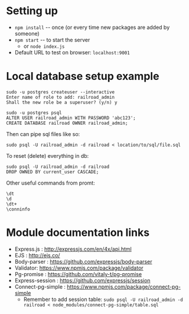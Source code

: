 # Setting up

+ `npm install` -- once (or every time new packages are added by someone)
+ `npm start` -- to start the server
    + or `node index.js`
+ Default URL to test on browser: `localhost:9001`


# Local database setup example

    sudo -u postgres createuser --interactive
    Enter name of role to add: railroad_admin
    Shall the new role be a superuser? (y/n) y

    sudo -u postgres psql
    ALTER USER railroad_admin WITH PASSWORD 'abc123';
    CREATE DATABASE railroad OWNER railroad_admin;

Then can pipe sql files like so:

    sudo psql -U railroad_admin -d railroad < location/to/sql/file.sql

To reset (delete) everything in db:
    
    sudo psql -U railroad_admin -d railroad
    DROP OWNED BY current_user CASCADE;

Other useful commands from promt:

    \dt
    \d
    \dt+
    \conninfo

# Module documentation links

+ Express.js : <http://expressjs.com/en/4x/api.html>
+ EJS : <http://ejs.co/>
+ Body-parser : <https://github.com/expressjs/body-parser>
+ Validator: <https://www.npmjs.com/package/validator>
+ Pg-promise : <https://github.com/vitaly-t/pg-promise>
+ Express-session : <https://github.com/expressjs/session>
+ Connect-pg-simple : <https://www.npmjs.com/package/connect-pg-simple>
    + Remember to add session table: `sudo psql -U railroad_admin -d railroad < node_modules/connect-pg-simple/table.sql`
